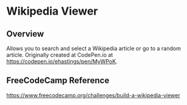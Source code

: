 # Wikipedia Viewer

## Overview

Allows you to search and select a Wikipedia article or go to a random article. Originally created at CodePen.io at https://codepen.io/ehastings/pen/MyWPoK.

## FreeCodeCamp Reference

https://www.freecodecamp.org/challenges/build-a-wikipedia-viewer
